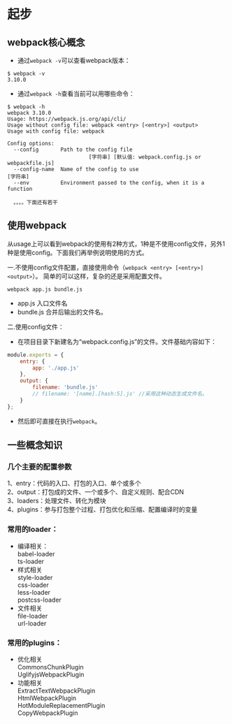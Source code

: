 # 起步 

## webpack核心概念

* 通过`webpack -v`可以查看webpack版本：

```shell
$ webpack -v
3.10.0
```

* 通过`webpack -h`查看当前可以用哪些命令：

```shell
$ webpack -h
webpack 3.10.0
Usage: https://webpack.js.org/api/cli/
Usage without config file: webpack <entry> [<entry>] <output>
Usage with config file: webpack

Config options:
  --config       Path to the config file
                          [字符串] [默认值: webpack.config.js or webpackfile.js]
  --config-name  Name of the config to use                              [字符串]
  --env          Environment passed to the config, when it is a function
  
  。。。。下面还有若干
```

## 使用webpack

从usage上可以看到webpack的使用有2种方式，1种是不使用config文件，另外1种是使用config。下面我们再举例说明使用的方式。

一.不使用config文件配置，直接使用命令（`webpack <entry> [<entry>] <output>`）。 简单的可以这样，复杂的还是采用配置文件。

```shell
webpack app.js bundle.js
```

* app.js 入口文件名
* bundle.js 合并后输出的文件名。


二.使用config文件：

* 在项目目录下新建名为“webpack.config.js”的文件。文件基础内容如下：

```javascript
module.exports = {
    entry: {
        app: './app.js'
    },
    output: {
        filename: 'bundle.js'
        // filename: '[name].[hash:5].js' //采用这种动态生成文件名。
    }
};
```

* 然后即可直接在执行`webpack`。

## 一些概念知识

### 几个主要的配置参数  
1、entry：代码的入口、打包的入口、单个或多个  
2、output：打包成的文件、一个或多个、自定义规则、配合CDN  
3、loaders：处理文件、转化为模块  
4、plugins：参与打包整个过程、打包优化和压缩、配置编译时的变量

### 常用的loader：
* 编译相关：  
babel-loader  
ts-loader
* 样式相关  
style-loader  
css-loader  
less-loader  
postcss-loader  
* 文件相关  
file-loader  
url-loader

### 常用的plugins：

* 优化相关  
CommonsChunkPlugin  
UglifyjsWebpackPlugin  
* 功能相关  
ExtractTextWebpackPlugin  
HtmlWebpackPlugin  
HotModuleReplacementPlugin  
CopyWebpackPlugin  


